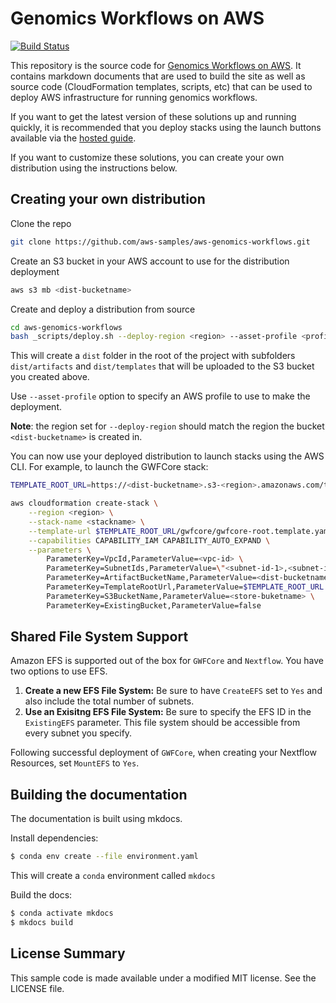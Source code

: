 # Genomics Workflows on AWS

[![Build Status](https://travis-ci.com/aws-samples/aws-genomics-workflows.svg?branch=master)](https://travis-ci.com/aws-samples/aws-genomics-workflows)

This repository is the source code for [Genomics Workflows on AWS](https://docs.opendata.aws/genomics-workflows).  It contains markdown documents that are used to build the site as well as source code (CloudFormation templates, scripts, etc) that can be used to deploy AWS infrastructure for running genomics workflows.

If you want to get the latest version of these solutions up and running quickly, it is recommended that you deploy stacks using the launch buttons available via the [hosted guide](https://docs.opendata.aws/genomics-workflows).

If you want to customize these solutions, you can create your own distribution using the instructions below.

## Creating your own distribution

Clone the repo

```bash
git clone https://github.com/aws-samples/aws-genomics-workflows.git
```

Create an S3 bucket in your AWS account to use for the distribution deployment

```bash
aws s3 mb <dist-bucketname>
```

Create and deploy a distribution from source

```bash
cd aws-genomics-workflows
bash _scripts/deploy.sh --deploy-region <region> --asset-profile <profile-name> --asset-bucket s3://<dist-bucketname> test
```

This will create a `dist` folder in the root of the project with subfolders `dist/artifacts` and `dist/templates` that will be uploaded to the S3 bucket you created above.

Use `--asset-profile` option to specify an AWS profile to use to make the deployment.

**Note**: the region set for `--deploy-region` should match the region the bucket `<dist-bucketname>` is created in.

You can now use your deployed distribution to launch stacks using the AWS CLI. For example, to launch the GWFCore stack:

```bash
TEMPLATE_ROOT_URL=https://<dist-bucketname>.s3-<region>.amazonaws.com/test/templates

aws cloudformation create-stack \
    --region <region> \
    --stack-name <stackname> \
    --template-url $TEMPLATE_ROOT_URL/gwfcore/gwfcore-root.template.yaml \
    --capabilities CAPABILITY_IAM CAPABILITY_AUTO_EXPAND \
    --parameters \
        ParameterKey=VpcId,ParameterValue=<vpc-id> \
        ParameterKey=SubnetIds,ParameterValue=\"<subnet-id-1>,<subnet-id-2>,...\" \
        ParameterKey=ArtifactBucketName,ParameterValue=<dist-bucketname> \
        ParameterKey=TemplateRootUrl,ParameterValue=$TEMPLATE_ROOT_URL \
        ParameterKey=S3BucketName,ParameterValue=<store-buketname> \
        ParameterKey=ExistingBucket,ParameterValue=false

```

## Shared File System Support

Amazon EFS is supported out of the box for `GWFCore` and `Nextflow`. You have two options to use EFS.

1. **Create a new EFS File System:** Be sure to have `CreateEFS` set to `Yes` and also include the total number of subnets.
2. **Use an Exisitng EFS File System:** Be sure to specify the EFS ID in the `ExistingEFS` parameter. This file system should be accessible from every subnet you specify.

Following successful deployment of `GWFCore`, when creating your Nextflow Resources, set `MountEFS` to `Yes`.

## Building the documentation

The documentation is built using mkdocs.

Install dependencies:

```bash
$ conda env create --file environment.yaml
```

This will create a `conda` environment called `mkdocs`

Build the docs:

```bash
$ conda activate mkdocs
$ mkdocs build
```

## License Summary

This sample code is made available under a modified MIT license. See the LICENSE file.